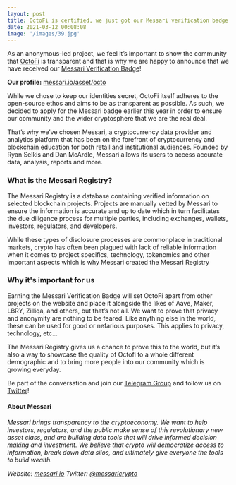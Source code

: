 ```yaml
---
layout: post
title: OctoFi is certified, we just got our Messari verification badge!
date: 2021-03-12 00:08:08
image: '/images/39.jpg'
---
```


As an anonymous-led project, we feel it’s important to show the community that [OctoFi](https://octo.fi/) is transparent and that is why we are happy to announce that we have received our [Messari Verification Badge](https://messari.io/registry)!

**Our profile:** [messari.io/asset/octo](https://messari.io/asset/octo)

While we chose to keep our identities secret, OctoFi itself adheres to the open-source ethos and aims to be as transparent as possible. As such, we decided to apply for the Messari badge earlier this year in order to ensure our community and the wider cryptosphere that we are the real deal.

That’s why we’ve chosen Messari, a cryptocurrency data provider and analytics platform that has been on the forefront of cryptocurrency and blockchain education for both retail and institutional audiences. Founded by Ryan Selkis and Dan McArdle, Messari allows its users to access accurate data, analysis, reports and more. 

### What is the Messari Registry?

The Messari Registry is a database containing verified information on selected blockchain projects. Projects are manually vetted by Messari to ensure the information is accurate and up to date which in turn facilitates the due diligence process for multiple parties, including exchanges, wallets, investors, regulators, and developers.

While these types of disclosure processes are commonplace in traditional markets, crypto has often been plagued with lack of reliable information when it comes to project specifics, technology, tokenomics and other important aspects which is why Messari created the  Messari Registry

### Why it's important for us

Earning the Messari Verification Badge will set OctoFi apart from other projects on the website and place it alongside the likes of Aave, Maker, LBRY, Zilliqa, and others, but that’s not all. We want to prove that privacy and anonymity are nothing to be feared. Like anything else in the world, these can be used for good or nefarious purposes. This applies to privacy, technology, etc…

The Messari Registry gives us a chance to prove this to the world, but it’s also a way to showcase the quality of Octofi to a whole different demographic and to bring more people into our community which is growing everyday.

Be part of the conversation and join our [Telegram Group](https://t.me/OctoFi) and follow us on [Twitter](https://twitter.com/octofinance)! 

#### About Messari

_Messari brings transparency to the cryptoeconomy. We want to help investors, regulators, and the public make sense of this revolutionary new asset class, and are building data tools that will drive informed decision making and investment. We believe that crypto will democratize access to information, break down data silos, and ultimately give everyone the tools to build wealth._

_Website: [messari.io](https://messari.io/)
Twitter: [@messaricrypto](https://twitter.com/messaricrypto)_
